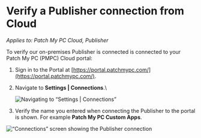 # Verify a Publisher connection from Cloud

_Applies to: Patch My PC Cloud, Publisher_

To verify our on-premises Publisher is connected is connected to your Patch My PC (PMPC) Cloud portal:

1. Sign in to the Portal at [https://portal.patchmypc.com/](https://portal.patchmypc.com/).
2.  Navigate to **Settings | Connections**.\


    ![Navigating to “Settings | Connections”](/_images/image%20%28639%29.png "Navigating to \"Settings | Connections\"")
3. Verify the name you entered when connecting the Publisher to the portal is shown. For example **Patch My PC Custom Apps**.

![“Connections” screen showing the Publisher connection](/_images/image%20%282598%29.png "\"Connections\" screen showing the Publisher connection")
